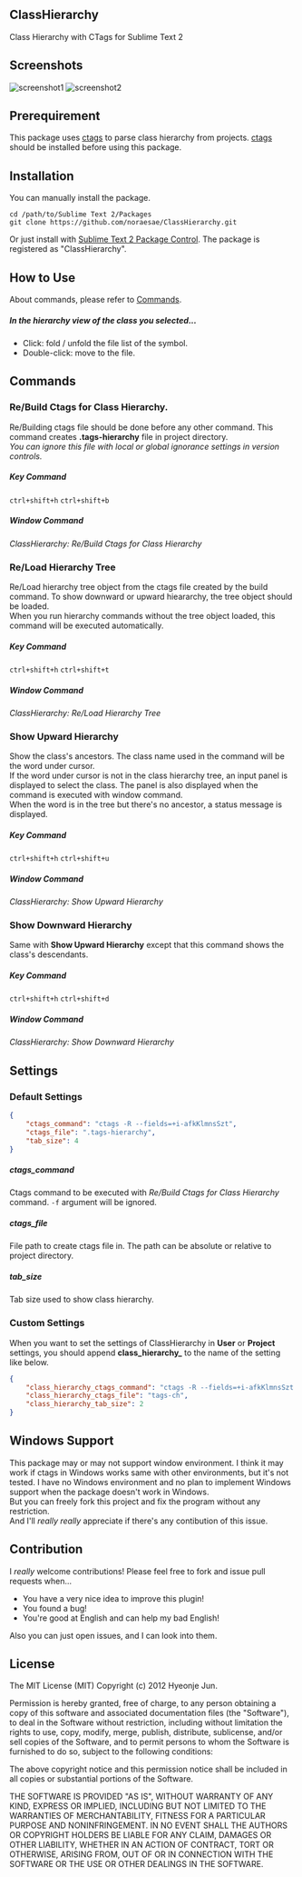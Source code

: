ClassHierarchy
--------------

Class Hierarchy with CTags for Sublime Text 2

Screenshots
-----------

![screenshot1](https://raw.github.com/noraesae/ClassHierarchy/screenshots/screenshot1.png)
![screenshot2](https://raw.github.com/noraesae/ClassHierarchy/screenshots/screenshot2.png)

Prerequirement
--------------

This package uses [ctags](http://ctags.sourceforge.net/) to parse class hierarchy from projects.
[ctags](http://ctags.sourceforge.net/) should be installed before using this package.

Installation
------------

You can manually install the package.
```
cd /path/to/Sublime Text 2/Packages
git clone https://github.com/noraesae/ClassHierarchy.git
```

Or just install with [Sublime Text 2 Package Control](http://wbond.net/sublime_packages/package_control). The package is registered as "ClassHierarchy".

How to Use
----------

About commands, please refer to [Commands](#commands).

##### In the hierarchy view of the class you selected...

* Click: fold / unfold the file list of the symbol.
* Double-click: move to the file.


Commands
--------

### Re/Build Ctags for Class Hierarchy.
Re/Building ctags file should be done before any other command.
This command creates **.tags-hierarchy** file in project directory.  
*You can ignore this file with local or global ignorance settings in version controls.*

##### Key Command
`ctrl+shift+h` `ctrl+shift+b`

##### Window Command
*ClassHierarchy: Re/Build Ctags for Class Hierarchy*

### Re/Load Hierarchy Tree
Re/Load hierarchy tree object from the ctags file created by the build command.
To show downward or upward hieararchy, the tree object should be loaded.  
When you run hierarchy commands without the tree object loaded, this command will be executed automatically.

##### Key Command
`ctrl+shift+h` `ctrl+shift+t`

##### Window Command
*ClassHierarchy: Re/Load Hierarchy Tree*

### Show Upward Hierarchy
Show the class's ancestors. The class name used in the command will be the word under cursor.  
If the word under cursor is not in the class hierarchy tree, an input panel is displayed to select the class.
The panel is also displayed when the command is executed with window command.  
When the word is in the tree but there's no ancestor, a status message is displayed.

##### Key Command
`ctrl+shift+h` `ctrl+shift+u`

##### Window Command
*ClassHierarchy: Show Upward Hierarchy*

### Show Downward Hierarchy
Same with **Show Upward Hierarchy** except that this command shows the class's descendants.

##### Key Command
`ctrl+shift+h` `ctrl+shift+d`

##### Window Command
*ClassHierarchy: Show Downward Hierarchy*

Settings
-----------

### Default Settings
```json
{
    "ctags_command": "ctags -R --fields=+i-afkKlmnsSzt",
    "ctags_file": ".tags-hierarchy",
    "tab_size": 4
}
```

##### ctags_command
Ctags command to be executed with *Re/Build Ctags for Class Hierarchy* command. `-f` argument will be ignored.

##### ctags_file
File path to create ctags file in. The path can be absolute or relative to project directory.

##### tab_size
Tab size used to show class hierarchy.

### Custom Settings

When you want to set the settings of ClassHierarchy in **User** or **Project** settings,
you should append **class_hierarchy_** to the name of the setting like below.

```json
{
    "class_hierarchy_ctags_command": "ctags -R --fields=+i-afkKlmnsSzt --exclude=.git",
    "class_hierarchy_ctags_file": "tags-ch",
    "class_hierarchy_tab_size": 2
}
```

Windows Support
---------------
This package may or may not support window environment.
I think it may work if ctags in Windows works same with other environments, but it's not tested.
I have no Windows environment and no plan to implement Windows support when the package doesn't work in Windows.  
But you can freely fork this project and fix the program without any restriction.  
And I'll *really really* appreciate if there's any contibution of this issue.

Contribution
------------

I *really* welcome contributions! Please feel free to fork and issue pull requests when...

* You have a very nice idea to improve this plugin!
* You found a bug!
* You're good at English and can help my bad English!

Also you can just open issues, and I can look into them.

License
-------

The MIT License (MIT) Copyright (c) 2012 Hyeonje Jun.

Permission is hereby granted, free of charge, to any person obtaining a copy of this software and associated documentation files (the "Software"), to deal in the Software without restriction, including without limitation the rights to use, copy, modify, merge, publish, distribute, sublicense, and/or sell copies of the Software, and to permit persons to whom the Software is furnished to do so, subject to the following conditions:

The above copyright notice and this permission notice shall be included in all copies or substantial portions of the Software.

THE SOFTWARE IS PROVIDED "AS IS", WITHOUT WARRANTY OF ANY KIND, EXPRESS OR IMPLIED, INCLUDING BUT NOT LIMITED TO THE WARRANTIES OF MERCHANTABILITY, FITNESS FOR A PARTICULAR PURPOSE AND NONINFRINGEMENT. IN NO EVENT SHALL THE AUTHORS OR COPYRIGHT HOLDERS BE LIABLE FOR ANY CLAIM, DAMAGES OR OTHER LIABILITY, WHETHER IN AN ACTION OF CONTRACT, TORT OR OTHERWISE, ARISING FROM, OUT OF OR IN CONNECTION WITH THE SOFTWARE OR THE USE OR OTHER DEALINGS IN THE SOFTWARE.
